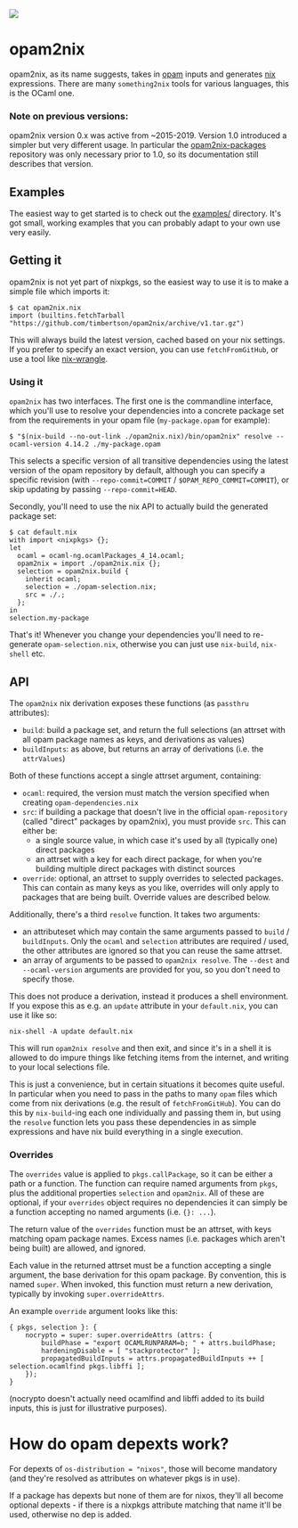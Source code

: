 <img src="http://gfxmonk.net/dist/status/project/opam2nix.png">

# opam2nix

opam2nix, as its name suggests, takes in [opam][] inputs and generates [nix][] expressions. There are many `something2nix` tools for various languages, this is the OCaml one.

### Note on previous versions:

opam2nix version 0.x was active from ~2015-2019. Version 1.0 introduced a simpler but very different usage. In particular the [opam2nix-packages](https://github.com/gfxmonk/opam2nix-packages) repository was only necessary prior to 1.0, so its documentation still describes that version.

## Examples

The easiest way to get started is to check out the [examples/](./examples/) directory. It's got small, working examples that you can probably adapt to your own use very easily.

## Getting it

opam2nix is not yet part of nixpkgs, so the easiest way to use it is to make a simple file which imports it:

```
$ cat opam2nix.nix
import (builtins.fetchTarball "https://github.com/timbertson/opam2nix/archive/v1.tar.gz")
```

This will always build the latest version, cached based on your nix settings. If you prefer to specify an exact version, you can use `fetchFromGitHub`, or use a tool like [nix-wrangle][].

### Using it

`opam2nix` has two interfaces. The first one is the commandline interface, which you'll use to resolve your dependencies into a concrete package set from the requirements in your opam file (`my-package.opam` for example):

```
$ "$(nix-build --no-out-link ./opam2nix.nix)/bin/opam2nix" resolve --ocaml-version 4.14.2 ./my-package.opam
```

This selects a specific version of all transitive dependencies using the latest version of the opam repository by default, although you can specify a specific revision (with `--repo-commit=COMMIT` / `$OPAM_REPO_COMMIT=COMMIT`), or skip updating by passing `--repo-commit=HEAD`.

Secondly, you'll need to use the nix API to actually build the generated package set:

```
$ cat default.nix
with import <nixpkgs> {};
let
  ocaml = ocaml-ng.ocamlPackages_4_14.ocaml;
  opam2nix = import ./opam2nix.nix {};
  selection = opam2nix.build {
    inherit ocaml;
    selection = ./opam-selection.nix;
    src = ./.;
  };
in
selection.my-package
```

That's it! Whenever you change your dependencies you'll need to re-generate `opam-selection.nix`, otherwise you can just use `nix-build`, `nix-shell` etc.

## API

The `opam2nix` nix derivation exposes these functions (as `passthru` attributes):

 - `build`: build a package set, and return the full selections (an attrset with all opam package names as keys, and derivations as values)
 - `buildInputs`: as above, but returns an array of derivations (i.e. the `attrValues`)

Both of these functions accept a single attrset argument, containing:

 - `ocaml`: required, the version must match the version specified when creating `opam-dependencies.nix`
 - `src`: if building a package that doesn't live in the official `opam-repository` (called "direct" packages by opam2nix), you must provide `src`. This can either be:
    - a single source value, in which case it's used by all (typically one) direct packages
    - an attrset with a key for each direct package, for when you're building multiple direct packages with distinct sources
 - `override`: optional, an attrset to supply overrides to selected packages. This can contain as many keys as you like, overrides will only apply to packages that are being built. Override values are described below.

Additionally, there's a third `resolve` function. It takes two arguments:

 - an attributeset which may contain the same arguments passed to `build` / `buildInputs`. Only the `ocaml` and `selection` attributes are required / used, the other attributes are ignored so that you can reuse the same attrset.
 - an array of arguments to be passed to `opam2nix resolve`. The `--dest` and `--ocaml-version` arguments are provided for you, so you don't need to specify those.

This does not produce a derivation, instead it produces a shell environment. If you expose this as e.g. an `update` attribute in your `default.nix`, you can use it like so:

```
nix-shell -A update default.nix
```

This will run `opam2nix resolve` and then exit, and since it's in a shell it is allowed to do impure things like fetching items from the internet, and writing to your local selections file.

This is just a convenience, but in certain situations it becomes quite useful. In particular when you need to pass in the paths to many `opam` files which come from nix derivations (e.g. the result of `fetchFromGitHub`). You can do this by `nix-build`-ing each one individually and passing them in, but using the `resolve` function lets you pass these dependencies in as simple expressions and have nix build everything in a single execution.

### Overrides

The `overrides` value is applied to `pkgs.callPackage`, so it can be either a path or a function. The function can require named arguments from `pkgs`, plus the additional properties `selection` and `opam2nix`. All of these are optional, if your `overrides` object requires no dependencies it can simply be a function accepting no named arguments (i.e. `{}: ...`).

The return value of the `overrides` function must be an attrset, with keys matching opam package names. Excess names (i.e. packages which aren't being built) are allowed, and ignored.

Each value in the returned attrset must be a function accepting a single argument, the base derivation for this opam package. By convention, this is named `super`. When invoked, this function must return a new derivation, typically by invoking `super.overrideAttrs`.

An example `override` argument looks like this:

```
{ pkgs, selection }: {
	nocrypto = super: super.overrideAttrs (attrs: {
		buildPhase = "export OCAMLRUNPARAM=b; " + attrs.buildPhase;
		hardeningDisable = [ "stackprotector" ];
		propagatedBuildInputs = attrs.propagatedBuildInputs ++ [ selection.ocamlfind pkgs.libffi ];
	});
}
```

(nocrypto doesn't actually need ocamlfind and libffi added to its build inputs, this is just for illustrative purposes).

# How do opam depexts work?

For depexts of `os-distribution = "nixos"`, those will become mandatory (and they're resolved as attributes on whatever pkgs is in use).

If a package has depexts but none of them are for nixos, they'll all become optional depexts - if there is a nixpkgs attribute matching that name it'll be used, otherwise no dep is added.

[nix-wrangle]: https://github.com/timbertson/nix-wrangle/
[opam]: https://opam.ocaml.org
[nix]: http://nixos.org/nix/

